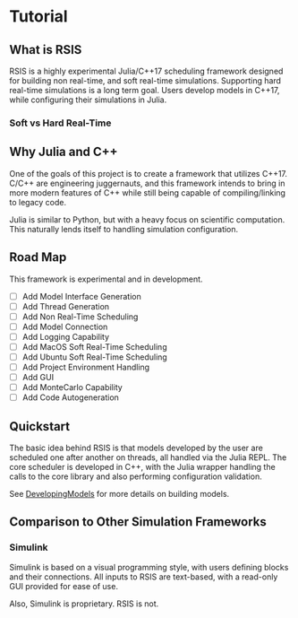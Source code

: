 # Tutorial

## What is RSIS
RSIS is a highly experimental Julia/C++17 scheduling framework designed for building non real-time, and soft real-time simulations. Supporting hard real-time simulations is a long term goal. Users develop models in C++17, while configuring their simulations in Julia.

### Soft vs Hard Real-Time


## Why Julia and C++
One of the goals of this project is to create a framework that utilizes C++17. C/C++ are engineering juggernauts, and this framework intends to bring in more modern features of C++ while still being capable of compiling/linking to legacy code.

Julia is similar to Python, but with a heavy focus on scientific computation. This naturally lends itself to handling simulation configuration.

## Road Map
This framework is experimental and in development.
- [ ] Add Model Interface Generation
- [ ] Add Thread Generation
- [ ] Add Non Real-Time Scheduling
- [ ] Add Model Connection
- [ ] Add Logging Capability
- [ ] Add MacOS Soft Real-Time Scheduling
- [ ] Add Ubuntu Soft Real-Time Scheduling
- [ ] Add Project Environment Handling
- [ ] Add GUI
- [ ] Add MonteCarlo Capability
- [ ] Add Code Autogeneration

## Quickstart
The basic idea behind RSIS is that models developed by the user are scheduled one after another on threads, all handled via the Julia REPL. The core scheduler is developed in C++, with the Julia wrapper handling the calls to the core library and also performing configuration validation.

See [DevelopingModels](DevelopingModels.md) for more details on building models.

## Comparison to Other Simulation Frameworks
### Simulink
Simulink is based on a visual programming style, with users defining blocks and their connections. All inputs to RSIS are text-based, with a read-only GUI provided for ease of use.

Also, Simulink is proprietary. RSIS is not.

